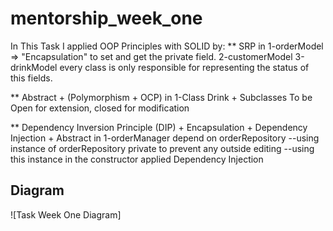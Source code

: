 # mentorship_week_one

In This Task I applied OOP Principles with SOLID by:
** SRP in
1-orderModel => "Encapsulation" to set and get the private field.
2-customerModel
3-drinkModel 
every class is only responsible for representing the status of this fields.

** Abstract + (Polymorphism + OCP) in
1-Class Drink + Subclasses To be  Open for extension, closed for modification

** Dependency Inversion Principle (DIP) + Encapsulation + Dependency Injection + Abstract in
1-orderManager depend on orderRepository
--using instance of orderRepository private to prevent any outside editing
--using this instance in the constructor applied Dependency Injection

## Diagram

![Task Week One Diagram]

